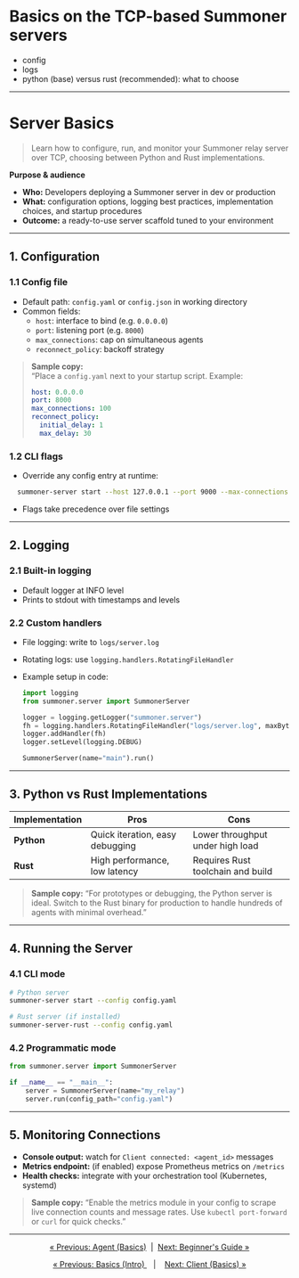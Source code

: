 # Basics on the TCP-based Summoner servers

- config
- logs
- python (base) versus rust (recommended): what to choose


----------


# Server Basics

> Learn how to configure, run, and monitor your Summoner relay server over TCP, choosing between Python and Rust implementations.

**Purpose & audience**  
- **Who:** Developers deploying a Summoner server in dev or production  
- **What:** configuration options, logging best practices, implementation choices, and startup procedures  
- **Outcome:** a ready-to-use server scaffold tuned to your environment

---

## 1. Configuration

### 1.1 Config file  
- Default path: `config.yaml` or `config.json` in working directory  
- Common fields:  
  - `host`: interface to bind (e.g. `0.0.0.0`)  
  - `port`: listening port (e.g. `8000`)  
  - `max_connections`: cap on simultaneous agents  
  - `reconnect_policy`: backoff strategy  

> **Sample copy:**  
> “Place a `config.yaml` next to your startup script. Example:  
> ```yaml
> host: 0.0.0.0
> port: 8000
> max_connections: 100
> reconnect_policy:
>   initial_delay: 1
>   max_delay: 30
> ```  
>

### 1.2 CLI flags  
- Override any config entry at runtime:  
```bash
  summoner-server start --host 127.0.0.1 --port 9000 --max-connections 50
```

* Flags take precedence over file settings

---

## 2. Logging

### 2.1 Built-in logging

* Default logger at INFO level
* Prints to stdout with timestamps and levels

### 2.2 Custom handlers

* File logging: write to `logs/server.log`
* Rotating logs: use `logging.handlers.RotatingFileHandler`
* Example setup in code:

  ```python
  import logging
  from summoner.server import SummonerServer

  logger = logging.getLogger("summoner.server")
  fh = logging.handlers.RotatingFileHandler("logs/server.log", maxBytes=1e6, backupCount=3)
  logger.addHandler(fh)
  logger.setLevel(logging.DEBUG)

  SummonerServer(name="main").run()
  ```

---

## 3. Python vs Rust Implementations

| Implementation | Pros                            | Cons                              |
| -------------- | ------------------------------- | --------------------------------- |
| **Python**     | Quick iteration, easy debugging | Lower throughput under high load  |
| **Rust**       | High performance, low latency   | Requires Rust toolchain and build |

> **Sample copy:**
> “For prototypes or debugging, the Python server is ideal. Switch to the Rust binary for production to handle hundreds of agents with minimal overhead.”

---

## 4. Running the Server

### 4.1 CLI mode

```bash
# Python server
summoner-server start --config config.yaml

# Rust server (if installed)
summoner-server-rust --config config.yaml
```

### 4.2 Programmatic mode

```python
from summoner.server import SummonerServer

if __name__ == "__main__":
    server = SummonerServer(name="my_relay")
    server.run(config_path="config.yaml")
```

---

## 5. Monitoring Connections

* **Console output:** watch for `Client connected: <agent_id>` messages
* **Metrics endpoint:** (if enabled) expose Prometheus metrics on `/metrics`
* **Health checks:** integrate with your orchestration tool (Kubernetes, systemd)

> **Sample copy:**
> “Enable the metrics module in your config to scrape live connection counts and message rates. Use `kubectl port-forward` or `curl` for quick checks.”

---

<p align="center">
  <a href="basics_agent.md">&laquo; Previous: Agent (Basics)</a>
  &nbsp;|&nbsp;
  <a href="beginner.md">Next: Beginner's Guide &raquo;</a>
</p>



<p align="center">
  <a href="basics.md">&laquo; Previous: Basics (Intro) </a> &nbsp;&nbsp;&nbsp;|&nbsp;&nbsp;&nbsp; <a href="basics_client.md">Next: Client (Basics) &raquo;</a>
</p>